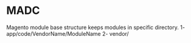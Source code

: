 # MADC

Magento module base structure keeps modules in specific directory.
1- app/code/VendorName/ModuleName
2- vendor/